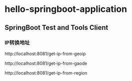# hello-springboot-application

## SpringBoot Test and Tools Client

### IP转换地址
http://localhost:8081/get-ip-from-geoip

http://localhost:8081/get-ip-from-gaode

http://localhost:8081/get-ip-from-region